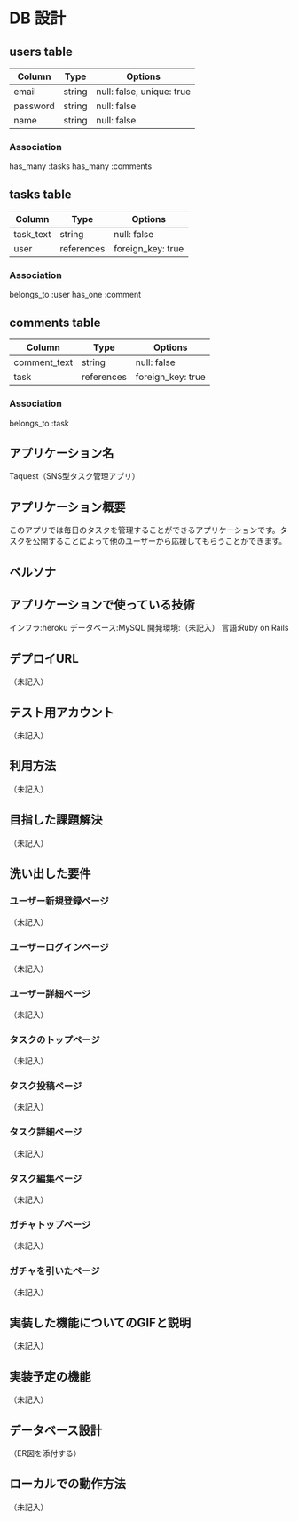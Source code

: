 # DB 設計

## users table

| Column                     | Type                | Options                              |
|----------------------------|---------------------|--------------------------------------|
| email                      | string              | null: false, unique: true            |    <メールアドレス>
| password                   | string              | null: false                          |    <パスワード>
| name                       | string              | null: false                          |    <名前>

### Association
has_many :tasks
has_many :comments


## tasks table

| Column                                 | Type       | Options                           |
|----------------------------------------|------------|-----------------------------------|
| task_text                              | string     | null: false                       |    <テキスト>
| user                                   | references | foreign_key: true                 |    <user_id>


### Association
belongs_to :user
has_one :comment


## comments table

| Column             | Type          | Options                                               |
|--------------------|---------------|-------------------------------------------------------|
| comment_text       | string        | null: false                                           |    <テキスト>
| task               | references    | foreign_key: true                                     |    <task_id>

### Association
belongs_to :task

## アプリケーション名 
Taquest（SNS型タスク管理アプリ）

## アプリケーション概要 
このアプリでは毎日のタスクを管理することができるアプリケーションです。タスクを公開することによって他のユーザーから応援してもらうことができます。

## ペルソナ

## アプリケーションで使っている技術
インフラ:heroku
データベース:MySQL
開発環境:（未記入）
言語:Ruby on Rails

## デプロイURL
（未記入）

## テスト用アカウント
（未記入）

## 利用方法
（未記入）

## 目指した課題解決
（未記入）

## 洗い出した要件
### ユーザー新規登録ページ
（未記入）
### ユーザーログインページ
（未記入）
### ユーザー詳細ページ
（未記入）

### タスクのトップページ
（未記入）
### タスク投稿ページ
（未記入）
### タスク詳細ページ
（未記入）
### タスク編集ページ
（未記入）

### ガチャトップページ
（未記入）
### ガチャを引いたページ
（未記入）


## 実装した機能についてのGIFと説明
（未記入）

## 実装予定の機能
（未記入）

## データベース設計
（ER図を添付する）

## ローカルでの動作方法
（未記入）


